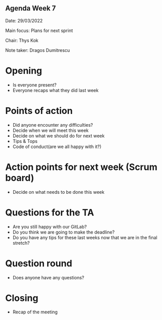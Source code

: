 ## Agenda Week 7

  

Date: 29/03/2022

Main focus: Plans for next sprint

Chair: Thys Kok

Note taker: Dragos Dumitrescu

  

# Opening

- Is everyone present?
- Everyone recaps what they did last week


# Points of action

- Did anyone encounter any difficulties?
- Decide when we will meet this week
- Decide on what we should do for next week
- Tips & Tops
- Code of conduct(are we all happy with it?)


# Action points for next week (Scrum board)

- Decide on what needs to be done this week


# Questions for the TA

- Are you still happy with our GitLab?
- Do you think we are going to make the deadline?
- Do you have any tips for these last weeks now that we are in the final stretch?


# Question round

- Does anyone have any questions?
 

# Closing

- Recap of the meeting

